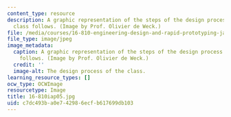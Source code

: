 ```yaml
---
content_type: resource
description: A graphic representation of the steps of the design process that the
  class follows. (Image by Prof. Olivier de Weck.)
file: /media/courses/16-810-engineering-design-and-rapid-prototyping-january-iap-2005/c7dc493ba0e742986ecfb617699db103_16-810iap05.jpg
file_type: image/jpeg
image_metadata:
  caption: A graphic representation of the steps of the design process that the class
    follows. (Image by Prof. Olivier de Weck.)
  credit: ''
  image-alt: The design process of the class.
learning_resource_types: []
ocw_type: OCWImage
resourcetype: Image
title: 16-810iap05.jpg
uid: c7dc493b-a0e7-4298-6ecf-b617699db103
---
```

